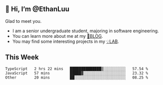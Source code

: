 ## 👋 Hi, I’m @EthanLuu

Glad to meet you.

- I am a senior undergraduate student, majoring in software engineering.
- You can learn more about me at my [📝BLOG](https://blog.ethanloo.cn).
- You may find some interesting projects in my [💡LAB](https://lab.ethanloo.cn).

## This Week
<!--START_SECTION:waka-->

```text
TypeScript   2 hrs 22 mins   ██████████████▒░░░░░░░░░░   57.54 %
JavaScript   57 mins         █████▓░░░░░░░░░░░░░░░░░░░   23.32 %
Other        20 mins         ██░░░░░░░░░░░░░░░░░░░░░░░   08.25 %
```

<!--END_SECTION:waka-->
